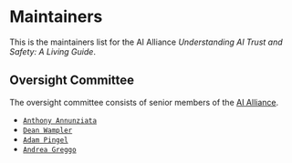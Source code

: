 # Maintainers

This is the maintainers list for the AI Alliance _Understanding AI Trust and Safety: A Living Guide_. 

## Oversight Committee

The oversight committee consists of senior members of the [AI Alliance](https://thealliance.ai/).

- [`Anthony Annunziata`](https://github.com/AnthonyJAnnunziata)
- [`Dean Wampler`](https://github.com/deanwampler)
- [`Adam Pingel`](https://github.com/adampingel)
- [`Andrea Greggo`](https://github.com/andreagreggo2)
